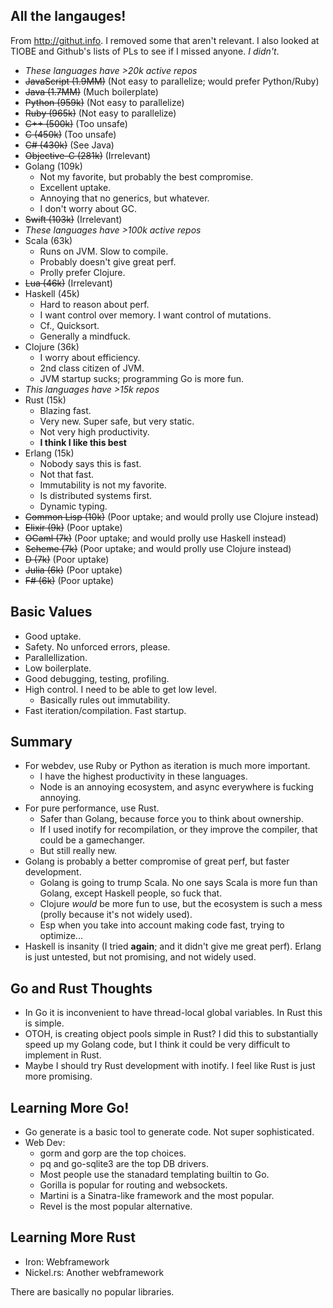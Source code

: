 ## All the langauges!

From http://githut.info. I removed some that aren't relevant. I also
looked at TIOBE and Github's lists of PLs to see if I missed
anyone. *I didn't*.

* *These languages have >20k active repos*
* <del>JavaScript (1.9MM)</del> (Not easy to parallelize; would prefer Python/Ruby)
* <del>Java (1.7MM)</del> (Much boilerplate)
* <del>Python (959k)</del> (Not easy to parallelize)
* <del>Ruby (965k)</del> (Not easy to parallelize)
* <del>C++ (500k)</del> (Too unsafe)
* <del>C (450k)</del> (Too unsafe)
* <del>C# (430k)</del> (See Java)
* <del>Objective-C (281k)</del> (Irrelevant)
* Golang (109k)
    * Not my favorite, but probably the best compromise.
    * Excellent uptake.
    * Annoying that no generics, but whatever.
    * I don't worry about GC.
* <del>Swift (103k)</del> (Irrelevant)
* *These languages have >100k active repos*
* Scala (63k)
    * Runs on JVM. Slow to compile.
    * Probably doesn't give great perf.
    * Prolly prefer Clojure.
* <del>Lua (46k)</del> (Irrelevant)
* Haskell (45k)
    * Hard to reason about perf.
    * I want control over memory. I want control of mutations.
    * Cf., Quicksort.
    * Generally a mindfuck.
* Clojure (36k)
    * I worry about efficiency.
    * 2nd class citizen of JVM.
    * JVM startup sucks; programming Go is more fun.
* *This languages have >15k repos*
* Rust (15k)
    * Blazing fast.
    * Very new. Super safe, but very static.
    * Not very high productivity.
    * **I think I like this best**
* Erlang (15k)
    * Nobody says this is fast.
    * Not that fast.
    * Immutability is not my favorite.
    * Is distributed systems first.
    * Dynamic typing.
* <del>Common Lisp (10k)</del> (Poor uptake; and would prolly use Clojure instead)
* <del>Elixir (9k)</del> (Poor uptake)
* <del>OCaml (7k)</del> (Poor uptake; and would prolly use Haskell instead)
* <del>Scheme (7k)</del> (Poor uptake; and would prolly use Clojure instead)
* <del>D (7k)</del> (Poor uptake)
* <del>Julia (6k)</del> (Poor uptake)
* <del>F# (6k)</del> (Poor uptake)

## Basic Values

* Good uptake.
* Safety. No unforced errors, please.
* Parallellization.
* Low boilerplate.
* Good debugging, testing, profiling.
* High control. I need to be able to get low level.
    * Basically rules out immutability.
* Fast iteration/compilation. Fast startup.

## Summary

* For webdev, use Ruby or Python as iteration is much more important.
    * I have the highest productivity in these languages.
    * Node is an annoying ecosystem, and async everywhere is fucking
      annoying.
* For pure performance, use Rust.
    * Safer than Golang, because force you to think about ownership.
    * If I used inotify for recompilation, or they improve the
      compiler, that could be a gamechanger.
    * But still really new.
* Golang is probably a better compromise of great perf, but faster
  development.
    * Golang is going to trump Scala. No one says Scala is more fun
      than Golang, except Haskell people, so fuck that.
    * Clojure *would* be more fun to use, but the ecosystem is such a
      mess (prolly because it's not widely used).
    * Esp when you take into account making code fast, trying to
      optimize...
* Haskell is insanity (I tried **again**; and it didn't give me great
  perf). Erlang is just untested, but not promising, and not widely
  used.

## Go and Rust Thoughts

* In Go it is inconvenient to have thread-local global variables. In
  Rust this is simple.
* OTOH, is creating object pools simple in Rust? I did this to
  substantially speed up my Golang code, but I think it could be very
  difficult to implement in Rust.
* Maybe I should try Rust development with inotify. I feel like Rust
  is just more promising.

## Learning More Go!

* Go generate is a basic tool to generate code. Not super
  sophisticated.
* Web Dev:
    * gorm and gorp are the top choices.
    * pq and go-sqlite3 are the top DB drivers.
    * Most people use the stanadard templating builtin to Go.
    * Gorilla is popular for routing and websockets.
    * Martini is a Sinatra-like framework and the most popular.
    * Revel is the most popular alternative.

## Learning More Rust

* Iron: Webframework
* Nickel.rs: Another webframework

There are basically no popular libraries.

